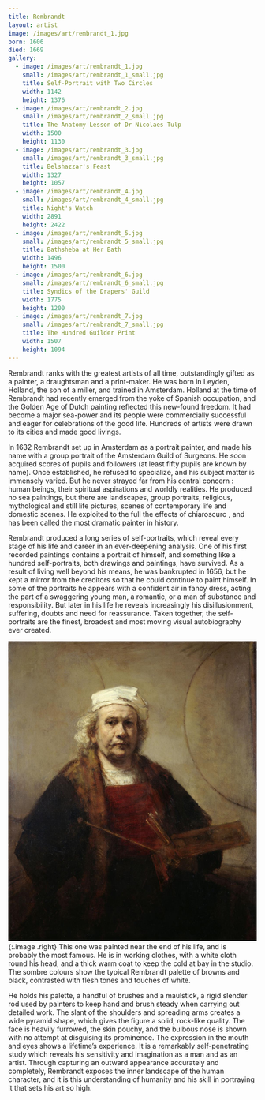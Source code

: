 ```yaml
---
title: Rembrandt
layout: artist
image: /images/art/rembrandt_1.jpg
born: 1606
died: 1669
gallery:
  - image: /images/art/rembrandt_1.jpg
    small: /images/art/rembrandt_1_small.jpg
    title: Self-Portrait with Two Circles
    width: 1142
    height: 1376
  - image: /images/art/rembrandt_2.jpg
    small: /images/art/rembrandt_2_small.jpg
    title: The Anatomy Lesson of Dr Nicolaes Tulp
    width: 1500
    height: 1130
  - image: /images/art/rembrandt_3.jpg
    small: /images/art/rembrandt_3_small.jpg
    title: Belshazzar's Feast
    width: 1327
    height: 1057
  - image: /images/art/rembrandt_4.jpg
    small: /images/art/rembrandt_4_small.jpg
    title: Night's Watch
    width: 2891
    height: 2422
  - image: /images/art/rembrandt_5.jpg
    small: /images/art/rembrandt_5_small.jpg
    title: Bathsheba at Her Bath
    width: 1496
    height: 1500
  - image: /images/art/rembrandt_6.jpg
    small: /images/art/rembrandt_6_small.jpg
    title: Syndics of the Drapers' Guild
    width: 1775
    height: 1200
  - image: /images/art/rembrandt_7.jpg
    small: /images/art/rembrandt_7_small.jpg
    title: The Hundred Guilder Print
    width: 1507
    height: 1094
---
```


Rembrandt ranks with the greatest artists of all time, outstandingly gifted as
a painter, a draughtsman and a print-maker. He was born in Leyden, Holland, the
son of a miller, and trained in Amsterdam. Holland at the time of Rembrandt had
recently emerged from the yoke of Spanish occupation, and the Golden Age of
Dutch painting reflected this new-found freedom. It had become a major
sea-power and its people were commercially successful and eager for
celebrations of the good life. Hundreds of artists were drawn to its cities and
made good livings.

In 1632 Rembrandt set up in Amsterdam as a portrait painter, and made his
name with a group portrait of the Amsterdam Guild of Surgeons. He soon acquired
scores of pupils and followers (at least fifty pupils are known by name).  Once
established, he refused to specialize, and his subject matter is immensely
varied. But he never strayed far from his central concern : human beings, their
spiritual aspirations and worldly realities.  He produced no sea paintings, but
there are landscapes, group portraits, religious, mythological and still life
pictures, scenes of contemporary life and domestic scenes.  He exploited to the
full the effects of chiaroscuro , and has been called the most dramatic painter
in history.

Rembrandt produced a long series of self-portraits, which reveal every stage of
his life and career in an ever-deepening analysis. One of his first recorded
paintings contains a portrait of himself, and something like a hundred
self-portraits, both drawings and paintings, have survived. As a result of
living well beyond his means, he was bankrupted in 1656, but he kept a mirror
from the creditors so that he could continue to paint himself. In some of the
portraits he appears with a confident air in fancy dress, acting the part of a
swaggering young man, a romantic, or a man of substance and responsibility. But
later in his life he reveals increasingly his disillusionment, suffering,
doubts and need for reassurance. Taken together, the self-portraits are the
finest, broadest and most moving visual autobiography ever created.

![Self-Portrait with Two Circles](/images/art/rembrandt_1.jpg){:.image .right}
This one was painted near the end of his life, and is probably the most famous.
He is in working clothes, with a white cloth round his head, and a thick warm
coat to keep the cold at bay in the studio.  The sombre colours show the
typical Rembrandt palette of browns and black, contrasted with flesh tones and
touches of white.

He holds his palette, a handful of brushes and a maulstick, a rigid slender rod
used by painters to keep hand and brush steady when carrying out detailed work.
The slant of the shoulders and spreading arms creates a wide pyramid shape,
which gives the figure a solid, rock-like quality. The face is heavily
furrowed, the skin pouchy, and the bulbous nose is shown with no attempt at
disguising its prominence. The expression in the mouth and eyes shows a
lifetime’s experience. It is a remarkably self-penetrating study which reveals
his sensitivity and imagination as a man and as an artist.  Through capturing
an outward appearance accurately and completely, Rembrandt exposes the inner
landscape of the human character, and it is this understanding of humanity and
his skill in portraying it that sets his art so high.
